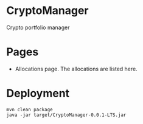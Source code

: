 # CryptoManager
Crypto portfolio manager

# Pages 
- Allocations page. The allocations are listed here.

# Deployment
```
mvn clean package
java -jar target/CryptoManager-0.0.1-LTS.jar
```